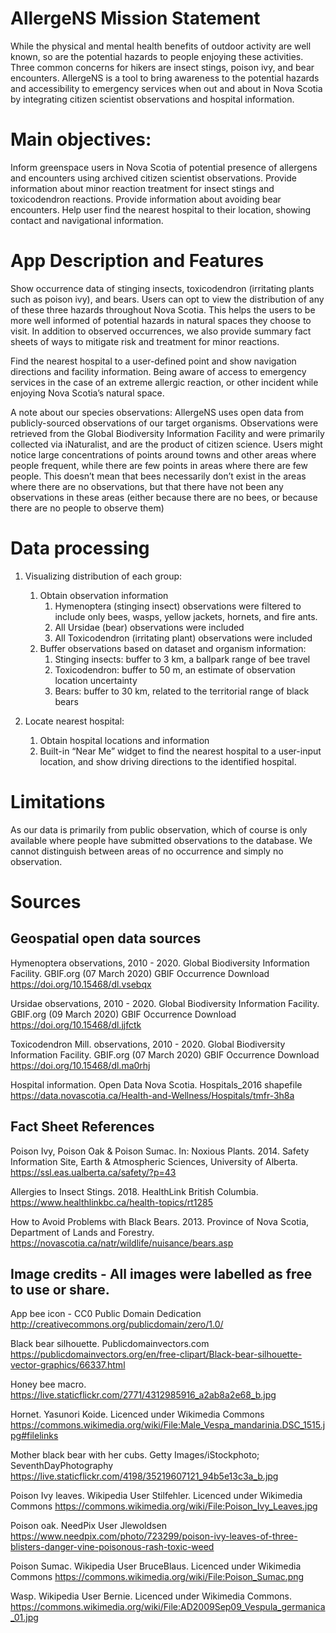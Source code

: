 # AllergeNS Mission Statement
While the physical and mental health benefits of outdoor activity are well known, so are the potential hazards to people enjoying these activities. Three common concerns for hikers are insect stings, poison ivy, and bear encounters. AllergeNS is a tool to bring awareness to the potential hazards and accessibility to emergency services when out and about in Nova Scotia by integrating citizen scientist observations and hospital information.

# Main objectives: 
Inform greenspace users in Nova Scotia of potential presence of allergens and encounters using archived citizen scientist observations.
Provide information about minor reaction treatment for insect stings and toxicodendron reactions.
Provide information about avoiding bear encounters.
Help user find the nearest hospital to their location, showing contact and navigational information.

# App Description and Features
Show occurrence data of stinging insects, toxicodendron (irritating plants such as poison ivy), and bears.
Users can opt to view the distribution of any of these three hazards throughout Nova Scotia. This helps the users to be more well informed of potential hazards in natural spaces they choose to visit. In addition to observed occurrences, we also provide summary fact sheets of ways to mitigate risk and treatment for minor reactions. 

Find the nearest hospital to a user-defined point and show navigation directions and facility information. Being aware of access to emergency services in the case of an extreme allergic reaction, or other incident while enjoying Nova Scotia’s natural space. 

A note about our species observations: AllergeNS uses open data from publicly-sourced observations of our target organisms. Observations were retrieved from the Global Biodiversity Information Facility and were primarily collected via iNaturalist, and are the product of citizen science. Users might notice large concentrations of points around towns and other areas where people frequent, while there are few points in areas where there are few people. This doesn’t mean that bees necessarily don’t exist in the areas where there are no observations, but that there have not been any observations in these areas (either because there are no bees, or because there are no people to observe them)

# Data processing 
1. Visualizing distribution of each group:
    1. Obtain observation information
        1. Hymenoptera (stinging insect) observations were filtered to include only bees, wasps, yellow jackets, hornets, and fire ants. 
        2. All Ursidae (bear) observations were included
        3. All Toxicodendron (irritating plant) observations were included
    2. Buffer observations based on dataset and organism information:
        1. Stinging insects: buffer to 3 km, a ballpark range of bee travel
        2. Toxicodendron: buffer to 50 m, an estimate of observation location uncertainty
        3. Bears: buffer to 30 km, related to the territorial range of black bears

1. Locate nearest hospital:

    1. Obtain hospital locations and information
    2. Built-in “Near Me” widget to find the nearest hospital to a user-input location, and show driving directions to the identified hospital. 

# Limitations
As our data is primarily from public observation, which of course is only available where people have submitted observations to the database. We cannot distinguish between areas of no occurrence and simply no observation. 

# Sources

## Geospatial open data sources
Hymenoptera observations, 2010 - 2020. Global Biodiversity Information Facility. GBIF.org (07 March 2020) GBIF Occurrence Download https://doi.org/10.15468/dl.vsebqx

Ursidae observations, 2010 - 2020. Global Biodiversity Information Facility. GBIF.org (09 March 2020) GBIF Occurrence Download https://doi.org/10.15468/dl.jjfctk

Toxicodendron Mill. observations, 2010 - 2020. Global Biodiversity Information Facility. GBIF.org (07 March 2020) GBIF Occurrence Download https://doi.org/10.15468/dl.ma0rhj

Hospital information. Open Data Nova Scotia. Hospitals_2016 shapefile
https://data.novascotia.ca/Health-and-Wellness/Hospitals/tmfr-3h8a


## Fact Sheet References
Poison Ivy, Poison Oak & Poison Sumac. In: Noxious Plants. 2014. Safety Information Site, Earth & Atmospheric Sciences, University of Alberta. https://ssl.eas.ualberta.ca/safety/?p=43

Allergies to Insect Stings. 2018. HealthLink British Columbia. https://www.healthlinkbc.ca/health-topics/rt1285

How to Avoid Problems with Black Bears. 2013. Province of Nova Scotia, Department of Lands and Forestry. https://novascotia.ca/natr/wildlife/nuisance/bears.asp

## Image credits - All images were labelled as free to use or share.
App bee icon - CC0 Public Domain Dedication http://creativecommons.org/publicdomain/zero/1.0/

Black bear silhouette. Publicdomainvectors.com https://publicdomainvectors.org/en/free-clipart/Black-bear-silhouette-vector-graphics/66337.html

Honey bee macro. https://live.staticflickr.com/2771/4312985916_a2ab8a2e68_b.jpg

Hornet. Yasunori Koide. Licenced under Wikimedia Commons https://commons.wikimedia.org/wiki/File:Male_Vespa_mandarinia.DSC_1515.jpg#filelinks

Mother black bear with her cubs. Getty Images/iStockphoto; SeventhDayPhotography https://live.staticflickr.com/4198/35219607121_94b5e13c3a_b.jpg

Poison Ivy leaves. Wikipedia User Stilfehler. Licenced under Wikimedia Commons https://commons.wikimedia.org/wiki/File:Poison_Ivy_Leaves.jpg

Poison oak. NeedPix User Jlewoldsen https://www.needpix.com/photo/723299/poison-ivy-leaves-of-three-blisters-danger-vine-poisonous-rash-toxic-weed

Poison Sumac. Wikipedia User BruceBlaus. Licenced under Wikimedia Commons https://commons.wikimedia.org/wiki/File:Poison_Sumac.png

Wasp. Wikipedia User Bernie. Licenced under Wikimedia Commons. https://commons.wikimedia.org/wiki/File:AD2009Sep09_Vespula_germanica_01.jpg
